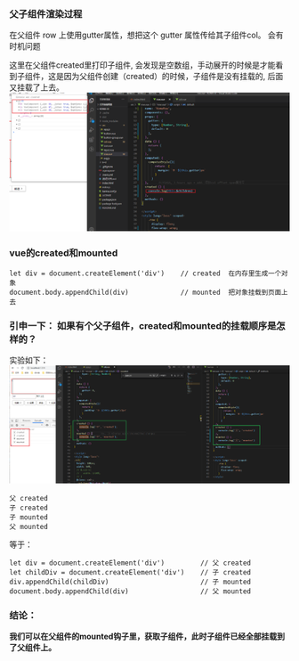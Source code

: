 ### 父子组件渲染过程
在父组件 row 上使用gutter属性，想把这个 gutter 属性传给其子组件col。 会有时机问题

这里在父组件created里打印子组件, 会发现是空数组，手动展开的时候是才能看到子组件，这是因为父组件创建（created）的时候，子组件是没有挂载的, 后面又挂载了上去。
![16](./16.png)


### vue的created和mounted
```
let div = document.createElement('div')    // created  在内存里生成一个对象
document.body.appendChild(div)             // mounted  把对象挂载到页面上去
```

### 引申一下： 如果有个父子组件，created和mounted的挂载顺序是怎样的？

实验如下：
![17](./17.png)
```
父 created
子 created
子 mounted
父 mounted
```

等于：
```
let div = document.createElement('div')         // 父 created
let childDiv = document.createElement('div')    // 子 created
div.appendChild(childDiv)                       // 子 mounted
document.body.appendChild(div)                  // 父 mounted
```

### 结论：
**我们可以在父组件的mounted钩子里，获取子组件，此时子组件已经全部挂载到了父组件上。**